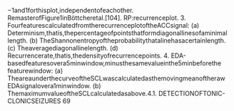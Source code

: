 −1and1forthisplot,independentofeachother. RemasterofFigure1inBöttcheretal.[104].
RP:recurrenceplot.
3. FourfeaturescalculatedfromtherecurrenceplotoftheACCsignal:
(a) Determinism,thatis,thepercentageofpointsthatformdiagonallinesofaminimal
length.
(b) TheShannonentropyoftheprobabilitythatalinehasacertainlength.
(c) Theaveragediagonallinelength.
(d) Recurrencerate,thatis,thedensityofrecurrencepoints.
4. EDA-basedfeaturesovera5minwindow,minusthesamevalueinthe5minbeforethe
featurewindow:
(a) TheareaunderthecurveoftheSCLwascalculatedasthemovingmeanoftheraw
EDAsignalovera1minwindow.
(b) ThemaximumvalueoftheSCLcalculatedasabove.4.1. DETECTIONOFTONIC-CLONICSEIZURES 69